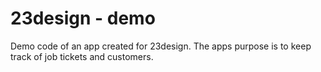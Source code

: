 23design - demo
========

Demo code of an app created for 23design. The apps purpose is to keep track of job tickets and customers.
